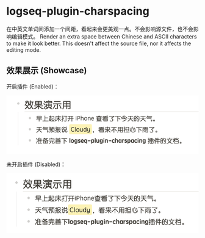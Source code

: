 # logseq-plugin-charspacing

在中英文单词间添加一个间距，看起来会更美观一点。不会影响源文件，也不会影响编辑模式。
Render an extra space between Chinese and ASCII characters to make it look better. This doesn't affect the source file, nor it affects the editing mode.

## 效果展示 (Showcase)

开启插件 (Enabled)：

![With](./with.png)

未开启插件 (Disabled)：

![Without](./without.png)
